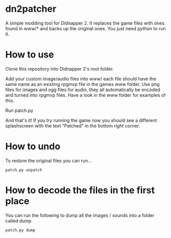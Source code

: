 # dn2patcher
A simple modding tool for Didnapper 2. It replaces the game files with ones found in www/* and backs up the original ones. You just need python to run it.

# How to use
Clone this repository into Didnapper 2's root folder.

Add your custom image/audio files into www/ each file should have the same name as an existing rpgmvp file in the games www folder. Use png files for images and ogg files for audio, they all automatically be encoded and turned into rpgmvp files. Have a look in the www folder for examples of this.

Run patch.py

And that's it! If you try running the game now you should see a different splashscreen with the text "Patched" in the bottom right corner.

# How to undo
To restore the original files you can run...

    patch.py unpatch

# How to decode the files in the first place
You can run the following to dump all the images / sounds into a folder called dump

    patch.py dump
